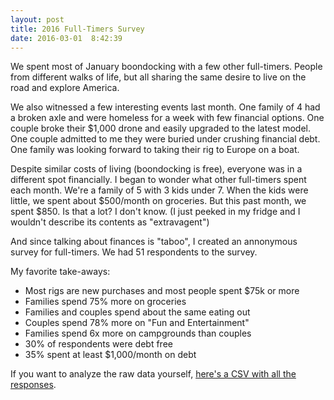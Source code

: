 ```yaml
---
layout: post
title: 2016 Full-Timers Survey
date: 2016-03-01  8:42:39
---
```


We spent most of January boondocking with a few other full-timers. People from different walks of life, but all sharing the same desire to live on the road and explore America.

<!-- more -->

<script src="https://code.jquery.com/jquery-1.12.1.min.js"></script>
<script src="https://code.highcharts.com/highcharts.js"></script>

<style>
  .chart {
    min-width: 310px;
    height: 400px;
    max-width: 600px;
    margin: 0 auto;
    margin-bottom: 100px;
  }
</style>

We also witnessed a few interesting events last month. One family of 4 had a broken axle and were homeless for a week with few financial options. One couple broke their $1,000 drone and easily upgraded to the latest model. One couple admitted to me they were buried under crushing financial debt. One family was looking forward to taking their rig to Europe on a boat.

Despite similar costs of living (boondocking is free), everyone was in a different spot financially. I began to wonder what other full-timers spent each month. We're a family of 5 with 3 kids under 7. When the kids were little, we spent about $500/month on groceries. But this past month, we spent $850. Is that a lot? I don't know. (I just peeked in my fridge and I wouldn't describe its contents as "extravagent")

And since talking about finances is "taboo", I created an annonymous survey for full-timers. We had 51 respondents to the survey.

My favorite take-aways:

* Most rigs are new purchases and most people spent $75k or more
* Families spend 75% more on groceries
* Families and couples spend about the same eating out
* Couples spend 78% more on "Fun and Entertainment"
* Families spend 6x more on campgrounds than couples
* 30% of respondents were debt free
* 35% spent at least $1,000/month on debt

If you want to analyze the raw data yourself, [here's a CSV with all the responses](/files/2016-full-timers-survey.csv).

<script>
$(function () {
    $('#num-adults').highcharts({
        chart: {
            plotBackgroundColor: null,
            plotBorderWidth: null,
            plotShadow: false,
            type: 'pie'
        },
        title: {
            text: 'How many adults in your rig?'
        },
        tooltip: {
            pointFormat: '{series.name}: <b>{point.percentage:.1f}%</b>'
        },
        plotOptions: {
            pie: {
                allowPointSelect: true,
                cursor: 'pointer',
                dataLabels: {
                    enabled: true,
                    format: '<b>{point.name}</b>: {point.percentage:.1f} %',
                    style: {
                        color: (Highcharts.theme && Highcharts.theme.contrastTextColor) || 'black'
                    }
                }
            }
        },
        series: [{
            name: 'Number of adults',
            colorByPoint: true,
            data: [{
                name: '1',
                y: 9.8
            }, {
                name: '2',
                y: 88.2,
                sliced: true,
                selected: true
            }, {
                name: '3',
                y: 2
            }]
        }]
    });
});
</script>

<div id="num-adults" class="chart"></div>

<script>
$(function () {
    $('#num-kids').highcharts({
        chart: {
            plotBackgroundColor: null,
            plotBorderWidth: null,
            plotShadow: false,
            type: 'pie'
        },
        title: {
            text: 'How many kids in your rig?'
        },
        tooltip: {
            pointFormat: '{series.name}: <b>{point.percentage:.1f}%</b>'
        },
        plotOptions: {
            pie: {
                allowPointSelect: true,
                cursor: 'pointer',
                dataLabels: {
                    enabled: true,
                    format: '<b>{point.name}</b>: {point.percentage:.1f} %',
                    style: {
                        color: (Highcharts.theme && Highcharts.theme.contrastTextColor) || 'black'
                    }
                }
            }
        },
        series: [{
            name: 'Number of kids',
            colorByPoint: true,
            data: [{
                name: '1',
                y: 5.9
            }, {
                name: '2',
                y: 21.6
            }, {
                name: 'None',
                y: 60.8,
                sliced: true,
                selected: true
            }, {
              name: '3',
              y: 7.8
            }, {
              name: '4',
              y: 3.9
            }]
        }]
    });
});
</script>

<div id="num-kids" class="chart"></div>

<script>
$(function () {
    $('#income').highcharts({
        chart: {
            plotBackgroundColor: null,
            plotBorderWidth: null,
            plotShadow: false,
            type: 'pie'
        },
        title: {
            text: 'What is your approximate average household income?'
        },
        tooltip: {
            pointFormat: '{series.name}: <b>{point.percentage:.1f}%</b>'
        },
        plotOptions: {
            pie: {
                allowPointSelect: true,
                cursor: 'pointer',
                dataLabels: {
                    enabled: true,
                    format: '<b>{point.name}</b>: {point.percentage:.1f} %',
                    style: {
                        color: (Highcharts.theme && Highcharts.theme.contrastTextColor) || 'black'
                    }
                }
            }
        },
        series: [{
            name: 'Number of kids',
            colorByPoint: true,
            data: [{
                name: '$0-$24,999',
                y: 7.7
            }, {
                name: '$25,000-$49,999',
                y: 21.6
            }, {
                name: '$50,000-$74,999',
                y: 11.5
            }, {
              name: '$75,000-$99,999',
              y: 23.1,
              sliced: true,
              selected: true
            }, {
              name: '$100,000-$124,999',
              y: 7.7
            }, {
              name: '$125,000-$149,000',
              y: 11.5
            }, {
              name: '$150,000-$174,999',
              y: 9.6

            }]
        }]
    });
});
</script>

<div id="income" class="chart"></div>

<script>
$(function () {
    $('#rig-spend').highcharts({
        chart: {
            plotBackgroundColor: null,
            plotBorderWidth: null,
            plotShadow: false,
            type: 'pie'
        },
        title: {
            text: 'How much did you spend on your rig when you bought it? (including initial upgrades/remodel)'
        },
        tooltip: {
            pointFormat: '{series.name}: <b>{point.percentage:.1f}%</b>'
        },
        plotOptions: {
            pie: {
                allowPointSelect: true,
                cursor: 'pointer',
                dataLabels: {
                    enabled: true,
                    format: '<b>{point.name}</b>: {point.percentage:.1f} %',
                    style: {
                        color: (Highcharts.theme && Highcharts.theme.contrastTextColor) || 'black'
                    }
                }
            }
        },
        series: [{
            name: 'Cost of rig',
            colorByPoint: true,
            data: [{
                name: '$0-$4,999',
                y: 3.8
            }, {
                name: '$5,000-$9,999',
                y: 7.7
            }, {
                name: '$10,000-$29,999',
                y: 23.1
            }, {
              name: '$30,000-$49,999',
              y: 21.2
            }, {
              name: '$50,000-$74,999',
              y: 13.5
            }, {
              name: '$75,000+',
              y: 30.8,
              sliced: true,
              selected: true
            }]
        }]
    });
});
</script>

<div id="rig-spend" class="chart"></div>

<script>
$(function () {
    $('#rig-age').highcharts({
        chart: {
            plotBackgroundColor: null,
            plotBorderWidth: null,
            plotShadow: false,
            type: 'pie'
        },
        title: {
            text: 'How old is your rig?'
        },
        tooltip: {
            pointFormat: '{series.name}: <b>{point.percentage:.1f}%</b>'
        },
        plotOptions: {
            pie: {
                allowPointSelect: true,
                cursor: 'pointer',
                dataLabels: {
                    enabled: true,
                    format: '<b>{point.name}</b>: {point.percentage:.1f} %',
                    style: {
                        color: (Highcharts.theme && Highcharts.theme.contrastTextColor) || 'black'
                    }
                }
            }
        },
        series: [{
            name: 'Age of rig',
            colorByPoint: true,
            data: [{
              name: '0-2 years',
              y: 32.7,
              sliced: true,
              selected: true
            }, {
                name: '2-5 years',
                y: 11.5
            }, {
                name: '6-10 years',
                y: 25
            }, {
              name: 'More than 10 years',
              y: 30.8
            }]
        }]
    });
});
</script>

<div id="rig-age" class="chart"></div>


<script>
  $(function () {
      $('#expenditures').highcharts({
          chart: {
              type: 'bar'
          },
          title: {
              text: 'Monthly Expenditures - Average From All Responses'
          },
          xAxis: {
              categories: ['Groceries', 'Eating out', 'Fun & Entertainment', 'Campground fees', 'Trailer maintenance', 'Vehicle maintenance', 'Trailer insurance', 'Vehicle insurance', 'Data plans',  'Gas', 'Debt'],
          },
          yAxis: {
            min: 0,
            labels: {
              formatter: function() {
                return '$' + Highcharts.numberFormat(this.value, 0);
              }
            }
          },
          tooltip: {
              valueSuffix: ' millions'
          },
          plotOptions: {
              bar: {
                  dataLabels: {
                      enabled: true,
                      formatter: function () {
                        return '$' + Highcharts.numberFormat(this.y, 0);
                      }
                  }
              }
          },
          credits: {
              enabled: false
          },
          series: [{
            name: "Categories",
            data: [548, 287, 169, 537, 92, 108, 119, 123, 184, 352, 1040]
          }]
      });
  });
</script>

<div id="expenditures" class="chart"></div>


<script>
  $(function () {
      $('#expenditures-no-kids').highcharts({
          chart: {
              type: 'bar'
          },
          title: {
              text: 'Monthly Expenditures - No Kids'
          },
          xAxis: {
              categories: ['Groceries', 'Eating out', 'Fun & Entertainment', 'Campground fees', 'Trailer maintenance', 'Vehicle maintenance', 'Trailer insurance', 'Vehicle insurance', 'Data plans',  'Gas', 'Debt'],
          },
          yAxis: {
            min: 0,
            labels: {
              formatter: function() {
                return '$' + Highcharts.numberFormat(this.value, 0);
              }
            }
          },
          tooltip: {
              valueSuffix: ' millions'
          },
          plotOptions: {
              bar: {
                  dataLabels: {
                      enabled: true,
                      formatter: function () {
                        return '$' + Highcharts.numberFormat(this.y, 0);
                      }
                  }
              }
          },
          credits: {
              enabled: false
          },
          series: [{
            name: "Categories",
            data: [417, 277, 461, 109, 97, 137, 137, 167, 279, 1005]
          }]
      });
  });
</script>

<div id="expenditures-no-kids" class="chart"></div>

<script>
  $(function () {
      $('#expenditures-with-kids').highcharts({
          chart: {
              type: 'bar'
          },
          title: {
              text: 'Monthly Expenditures - With Kids'
          },
          xAxis: {
              categories: ['Groceries', 'Eating out', 'Fun & Entertainment', 'Campground fees', 'Trailer maintenance', 'Vehicle maintenance', 'Trailer insurance', 'Vehicle insurance', 'Data plans',  'Gas', 'Debt'],
          },
          yAxis: {
            min: 0,
            labels: {
              formatter: function() {
                return '$' + Highcharts.numberFormat(this.value, 0);
              }
            }
          },
          tooltip: {
              valueSuffix: ' millions'
          },
          plotOptions: {
              bar: {
                  dataLabels: {
                      enabled: true,
                      formatter: function () {
                        return '$' + Highcharts.numberFormat(this.y, 0);
                      }
                  }
              }
          },

          credits: {
              enabled: false
          },
          series: [{
            name: "Categories",
            data: [731, 271, 258, 661, 66, 115, 91, 103, 200, 466, 1027]
          }]
      });
  });
</script>

<div id="expenditures-with-kids" class="chart"></div>
